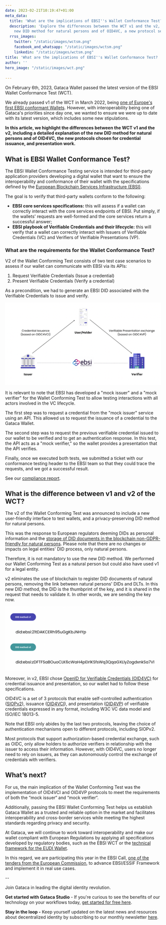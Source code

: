 ```yaml
---
date: 2023-02-21T10:19:47+01:00
meta_data:
  title: 'What are the implications of EBSI''s Wallet Conformance Test? '
  description: 'Explore the differences between the WCT v1 and the v2, including the
    new DID method for natural persons and of OID4VC, a new protocol selected. '
  rrss_images:
    twitter: "/static/images/wctsm.png"
    facebook_and_whatsapp: "/static/images/wctsm.png"
    linkedin: "/static/images/wctsm.png"
title: 'What are the implications of EBSI''s Wallet Conformance Test? '
author: ''
hero_image: "/static/images/wct.png"

---
```

On February 6th, 2023, Gataca Wallet passed the latest version of the EBSI Wallet Conformance Test (WCT).

We already passed v1 of the WCT in March 2022, being [one of Europe's first EBSI conformant Wallets](https://www.gataca.io/blog/the-gataca-wallet-becomes-one-of-the-first-ebsi-conformant-wallets-in-europe). However, with interoperability being one of Gataca's priorities since day one, we wanted to ensure we were up to date with its latest version, which includes some new stipulations.

**In this article, we highlight the differences between the WCT v1 and the v2, including a detailed explanation of the new DID method for natural persons and of OID4VC, the new protocols chosen for credential issuance, and presentation work.**

## What is EBSI Wallet Conformance Test?

The EBSI Wallet Conformance Testing service is intended for third-party application providers developing a digital wallet that want to ensure the interoperability and conformance of their wallet with the specifications defined by the [European Blockchain Services Infrastructure (EBSI)](https://ec.europa.eu/digital-building-blocks/wikis/display/EBSI/Home).

The goal is to verify that third-party wallets conform to the following:

* **EBSI core services specifications:** this will assess if a wallet can correctly interact with the core services endpoints of EBSI. Put simply, if the wallets' requests are well-formed and the core services return a successful answer;
* **EBSI playbook of Verifiable Credentials and their lifecycle:** this will verify that a wallet can correctly interact with Issuers of Verifiable Credentials (VC) and Verifiers of Verifiable Presentations (VP).

### What are the requirements for the Wallet Conformance Test?

V2 of the Wallet Conforming Test consists of two test case scenarios to assess if our wallet can communicate with EBSI via its APIs:

1. Request Verifiable Credentials (Issue a credential)
2. Present Verifiable Credentials (Verify a credential)

As a precondition, we had to generate an EBSI DID associated with the Verifiable Credentials to issue and verify.

![](/static/images/screenshot-2023-02-21-at-11-05-06.png)

It is relevant to note that EBSI has developed a "mock issuer" and a "mock verifier" for the Wallet Conforming Test to allow testing interactions with all actors involved in the VC lifecycle.

The first step was to request a credential from the "mock issuer" service using an API. This allowed us to request the issuance of a credential to the Gataca Wallet.

The second step was to request the previous verifiable credential issued to our wallet to be verified and to get an authentication response. In this test, the API acts as a "mock verifier," so the wallet provides a presentation that the API verifies.

Finally, once we executed both tests, we submitted a ticket with our conformance testing header to the EBSI team so that they could trace the requests, and we got a successful result.

See our [compliance report](https://ec.europa.eu/digital-building-blocks/wikis/download/attachments/475267168/Gataca_signed.pdf?api=v2).

## **What is the difference between v1 and v2 of the WCT?**

The v2 of the Wallet Conforming Test was announced to include a new user-friendly interface to test wallets, and a privacy-preserving DID method for natural persons.

This was the response to European regulators deeming DIDs as personal information and the [storage of DID documents in the blockchain non-GDPR-friendly for natural persons](https://gataca.io/blog/ebsi-did-v2-a-test-to-ssi-usability-and-its-use-of-blockchain-technology). Please note that there are no changes or impacts on legal entities' DID process, only natural persons.

Therefore, it is not mandatory to use the new DID method. We performed our Wallet Conforming Test as a natural person but could also have used v1 for a legal entity.

v2 eliminates the use of blockchain to register DID documents of natural persons, removing the link between natural persons' DIDs and DLTs. In this new DID method, the DID is the thumbprint of the key, and it is shared in the request that needs to validate it. In other words, we are sending the key now.

![](/static/images/screenshot-2023-02-15-at-13-03-16.png)

Moreover, in v2, EBSI chose [OpenID for Verifiable Credentials (OID4VC)](https://openid.net/openid4vc/) for credential issuance and presentation, so our wallet had to follow these specifications. 

OID4VC is a set of 3 protocols that enable self-controlled authentication ([SIOPv2](https://openid.bitbucket.io/connect/openid-connect-self-issued-v2-1_0.html)), issuance ([OID4VCI](https://openid.net/specs/openid-4-verifiable-credential-issuance-1_0.html)), and presentation ([OID4VP](https://openid.bitbucket.io/connect/openid-4-verifiable-presentations-1_0.html)) of verifiable credentials expressed in any format, including W3C VC data model and ISO/IEC 18013-5. 

Note that EBSI only abides by the last two protocols, leaving the choice of authentication mechanisms open to different protocols, including SIOPv2.

Most protocols that support authorization-based credential exchange, such as OIDC, only allow holders to authorize verifiers in relationship with the issuer to access their information. However, with OID4VC, users no longer need to rely on issuers, as they can autonomously control the exchange of credentials with verifiers.

## **What’s next?**

For us, the main implication of the Wallet Conforming Test was the implementation of OID4VCI and OID4VP protocols to meet the requirements of both the “mock issuer“ and “mock verifier“.

Additionally, passing the EBSI Wallet Conforming Test helps us establish Gataca Wallet as a trusted and reliable option in the market and facilitates interoperability and cross-border services while meeting the highest standards regarding privacy and security.

At Gataca, we will continue to work toward interoperability and make our wallet compliant with European Regulations by applying all specifications developed by regulatory bodies, such as the EBSI WCT or the [technical framework for the EUDI Wallet](https://digital-strategy.ec.europa.eu/en/library/european-digital-identity-wallet-architecture-and-reference-framework "https://digital-strategy.ec.europa.eu/en/library/european-digital-identity-wallet-architecture-and-reference-framework").

In this regard, we are participating this year in the EBSI Call, [one of the tenders from the European Commission](https://gataca.io/blog/gataca-participate-eu-digital-identity-wallet-large-scale-pilots "https://gataca.io/blog/gataca-participate-eu-digital-identity-wallet-large-scale-pilots"), to advance EBSI/ESSIF Framework and implement it in real use cases.

\--

Join Gataca in leading the digital identity revolution.

**Get started with Gataca Studio** - If you're curious to see the benefits of our technology on your workflows today, [get started for free here](https://studio.gataca.io/login "https://studio.gataca.io/login").

**Stay in the loop -** Keep yourself updated on the latest news and resources about decentralized identity by subscribing to our monthly newsletter [here](https://4728390.hs-sites.com/subscription "https://4728390.hs-sites.com/subscription").
